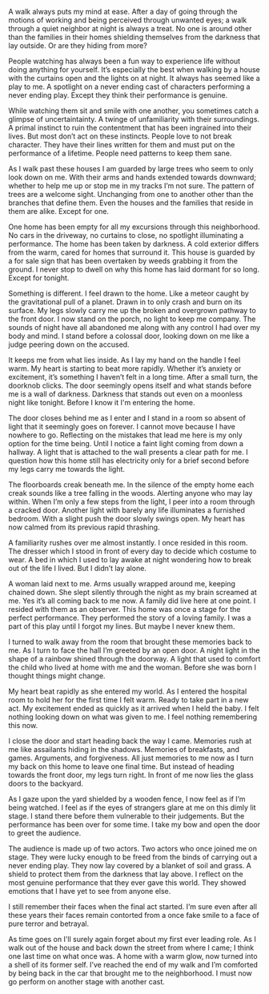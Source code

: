  

A walk always puts my mind at ease. After a day of going through the motions of working and being perceived through unwanted eyes; a walk through a quiet neighbor at night is always a treat. No one is around other than the families in their homes shielding themselves from the darkness that lay outside. Or are they hiding from more?

People watching has always been a fun way to experience life without doing anything for yourself. It’s especially the best when walking by a house with the curtains open and the lights on at night. It always has seemed like a play to me. A spotlight on a never ending cast of characters performing a never ending play. Except they think their performance is genuine. 

While watching them sit and smile with one another, you sometimes catch a glimpse of uncertaintainty. A twinge of unfamiliarity with their surroundings. A primal instinct to ruin the contentment that has been ingrained into their lives. But most don’t act on these instincts. People love to not break character. They have their lines written for them and must put on the performance of a lifetime. People need patterns to keep them sane.

As I walk past these houses I am guarded by large trees who seem to only look down on me. With their arms and hands extended towards downward; whether to help me up or stop me in my tracks I’m not sure. The pattern of trees are a welcome sight. Unchanging from one to another other than the branches that define them. Even the houses and the families that reside in them are alike. Except for one.

One home has been empty for all my excursions through this neighborhood. No cars in the driveway, no curtains to close, no spotlight illuminating a performance. The home has been taken by darkness. A cold exterior differs from the warm, cared for homes that surround it. This house is guarded by a for sale sign that has been overtaken by weeds grabbing it from the ground. I never stop to dwell on why this home has laid dormant for so long. Except for tonight.

Something is different. I feel drawn to the home. Like a meteor caught by the gravitational pull of a planet. Drawn in to only crash and burn on its surface. My legs slowly carry me up the broken and overgrown pathway to the front door. I now stand on the porch, no light to keep me company. The sounds of night have all abandoned me along with any control I had over my body and mind. I stand before a colossal door, looking down on me like a judge peering down on the accused. 

It keeps me from what lies inside. As I lay my hand on the handle I feel warm. My heart is starting to beat more rapidly. Whether it’s anxiety or excitement, it’s something I haven’t felt in a long time. After a small turn, the doorknob clicks. The door seemingly opens itself and what stands before me is a wall of darkness. Darkness that stands out even on a moonless night like tonight. Before I know it I'm entering the home.

The door closes behind me as I enter and I stand in a room so absent of light that it seemingly goes on forever. I cannot move because I have nowhere to go. Reflecting on the mistakes that lead me here is my only option for the time being. Until I notice a faint light coming from down a hallway. A light that is attached to the wall presents a clear path for me. I question how this home still has electricity only for a brief second before my legs carry me towards the light. 

The floorboards creak beneath me. In the silence of the empty home each creak sounds like a tree falling in the woods. Alerting anyone who may lay within. When I’m only a few steps from the light, I peer into a room through a cracked door. Another light with barely any life illuminates a furnished bedroom. With a slight push the door slowly swings open. My heart has now calmed from its previous rapid thrashing. 

A familiarity rushes over me almost instantly. I once resided in this room. The dresser which I stood in front of every day to decide which costume to wear. A bed in which I used to lay awake at night wondering how to break out of the life I lived. But I didn’t lay alone.

A woman laid next to me. Arms usually wrapped around me, keeping chained down. She slept silently through the night as my brain screamed at me. Yes it’s all coming back to me now. A family did live here at one point. I resided with them as an observer. This home was once a stage for the perfect performance. They performed the story of a loving family. I was a part of this play until I forgot my lines. But maybe I never knew them. 

I turned to walk away from the room that brought these memories back to me. As I turn to face the hall I’m greeted by an open door. A night light in the shape of a rainbow shined through the doorway. A light that used to comfort the child who lived at home with me and the woman. Before she was born I thought things might change.

My heart beat rapidly as she entered my world. As I entered the hospital room to hold her for the first time I felt warm. Ready to take part in a new act. My excitement ended as quickly as it arrived when I held the baby. I felt nothing looking down on what was given to me. I feel nothing remembering this now. 

I close the door and start heading back the way I came. Memories rush at me like assailants hiding in the shadows. Memories of breakfasts, and games. Arguments, and forgiveness. All just memories to me now as I turn my back on this home to leave one final time. But instead of heading towards the front door, my legs turn right. In front of me now lies the glass doors to the backyard. 

As I gaze upon the yard shielded by a wooden fence, I now feel as if I’m being watched. I feel as if the eyes of strangers glare at me on this dimly lit stage. I stand there before them vulnerable to their judgements. But the performance has been over for some time. I take my bow and open the door to greet the audience.

The audience is made up of two actors. Two actors who once joined me on stage. They were lucky enough to be freed from the binds of carrying out a never ending play. They now lay covered by a blanket of soil and grass. A shield to protect them from the darkness that lay above. I reflect on the most genuine performance that they ever gave this world. They showed emotions that I have yet to see from anyone else. 

I still remember their faces when the final act started. I’m sure even after all these years their faces remain contorted from a once fake smile to a face of pure terror and betrayal. 

As time goes on I'll surely again forget about my first ever leading role. As I walk out of the house and back down the street from where I came; I think one last time on what once was. A home with a warm glow, now turned into a shell of its former self. I’ve reached the end of my walk and I’m comforted by being back in the car that brought me to the neighborhood. I must now go perform on another stage with another cast.